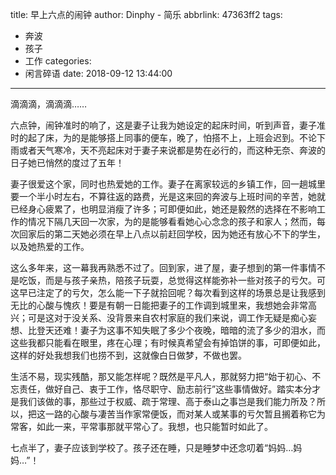 title: 早上六点的闹钟
author: Dinphy - 简乐
abbrlink: 47363ff2
tags:
  - 奔波
  - 孩子
  - 工作
categories:
  - 闲言碎语
date: 2018-09-12 13:44:00
---
滴滴滴，滴滴滴……

六点钟，闹钟准时的响了，这是妻子让我为她设定的起床时间，听到声音，妻子准时的起了床，为的是能够搭上同事的便车，晚了，怕搭不上，上班会迟到。不论下雨或者天气寒冷，天不亮起床对于妻子来说都是势在必行的，而这种无奈、奔波的日子她已悄然的度过了五年！

妻子很爱这个家，同时也热爱她的工作。妻子在离家较远的乡镇工作，回一趟城里要一个半小时左右，不算往返的路费，光是这来回的奔波与上班时间的辛苦，她就已经身心疲累了，也明显消瘦了许多；可即便如此，她还是毅然的选择在不影响工作的情况下隔几天回一次家，为的是能够看看她心心念念的孩子和家人；然而，每次回家后的第二天她必须在早上八点以前赶回学校，因为她还有放心不下的学生，以及她热爱的工作。

这么多年来，这一幕我再熟悉不过了。回到家，进了屋，妻子想到的第一件事情不是吃饭，而是与孩子亲热，陪孩子玩耍，总觉得这样能弥补一些对孩子的亏欠。可这早已注定了的亏欠，怎么能一下子就拾回呢？每次看到这样的场景总是让我感到无比的心酸与愧疚！要是有朝一日能把妻子的工作调到城里来，我想她会非常高兴；可是这对于没关系、没背景来自农村家庭的我们来说，调工作无疑是痴心妄想、比登天还难！妻子为这事不知失眠了多少个夜晚，暗暗的流了多少的泪水，而这些我都只能看在眼里，疼在心理；有时候真希望会有掉馅饼的事，可即便如此，这样的好处我想我们也捞不到，这就像白日做梦，不做也罢。

生活不易，现实残酷，那又能怎样呢？既然是平凡人，那就努力把“始于初心、不忘责任，做好自己、衷于工作，恪尽职守、励志前行”这些事情做好。踏实本分才是我们该做的事，那些过于权威、疏于常理、高于泰山之事岂是我们能力所及？所以，把这一路的心酸与凄苦当作家常便饭，而对某人或某事的亏欠暂且搁着称它为常客，如此一来，平常事那就平常心了。我想，也只能暂时如此了。

七点半了，妻子应该到学校了。孩子还在睡，只是睡梦中还念叨着“妈妈…妈妈…”！